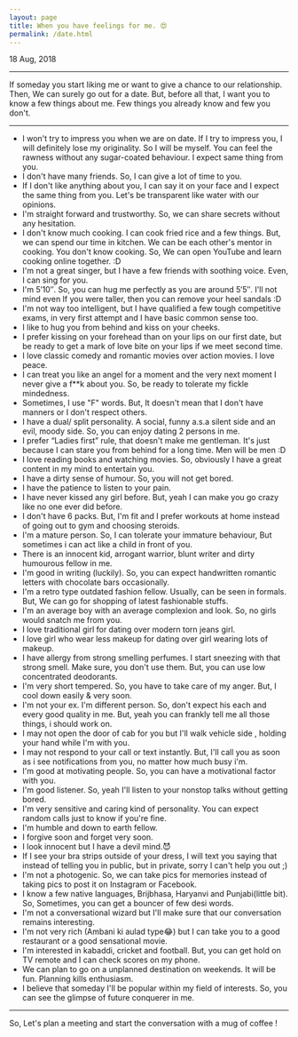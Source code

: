 ```yaml
---
layout: page
title: When you have feelings for me. 😍
permalink: /date.html
---
```


18 Aug, 2018

---

If someday you start liking me or want to give a chance to our relationship. Then, We can surely go out for a date. But, before all that, I want you to know a few things about me. Few things you already know and few you don't.

---

+ I won't try to impress you when we are on date. If I try to impress you, I will definitely lose my originality. So I will be myself. You can feel the rawness without any sugar-coated behaviour. I expect same thing from you.
+ I don't have many friends. So, I can give a lot of time to you.
+ If I don't like anything about you, I can say it on your face and I expect the same thing from you. Let's be transparent like water with our opinions.
+ I'm straight forward and trustworthy. So, we can share secrets without any hesitation.
+ I don't know much cooking. I can cook fried rice and a few things. But, we can spend our time in kitchen. We can be each other's mentor in cooking. You don't know cooking. So, We can open YouTube and learn cooking online together. :D
+ I'm not a great singer, but I have a few friends with soothing voice. Even, I can sing for you.
+ I'm 5′10″. So, you can hug me perfectly as you are around 5′5″. I'll not mind even If you were taller, then you can remove your heel sandals :D
+ I'm not way too intelligent, but I have qualified a few tough competitive exams, in very first attempt and I have basic common sense too.
+ I like to hug you from behind and kiss on your cheeks.
+ I prefer kissing on your forehead than on your lips on our first date, but be ready to get a mark of love bite on your lips if we meet second time.
+ I love classic comedy and romantic movies over action movies. I love peace.
+ I can treat you like an angel for a moment and the very next moment I never give a f**k about you. So, be ready to tolerate my fickle mindedness.
+ Sometimes, I use "F" words. But, It doesn't mean that I don't have manners or I don't respect others.
+ I have a dual/ split personality. A social, funny a.s.a silent side and an evil, moody side. So, you can enjoy dating 2 persons in me.
+ I prefer “Ladies first” rule, that doesn't make me gentleman. It's just because I can stare you from behind for a long time. Men will be men :D
+ I love reading books and watching movies. So, obviously I have a great content in my mind to entertain you.
+ I have a dirty sense of humour. So, you will not get bored.
+ I have the patience to listen to your pain.
+ I have never kissed any girl before. But, yeah I can make you go crazy like no one ever did before.
+ I don't have 6 packs. But, I'm fit and I prefer workouts at home instead of going out to gym and choosing steroids.
+ I'm a mature person. So, I can tolerate your immature behaviour, But sometimes i can act like a child in front of you.
+ There is an innocent kid, arrogant warrior, blunt writer and dirty humourous fellow in me.
+ I'm good in writing (luckily). So, you can expect handwritten romantic letters with chocolate bars occasionally.
+ I'm a retro type outdated fashion fellow. Usually, can be seen in formals. But, We can go for shopping of latest fashionable stuffs.
+ I'm an average boy with an average complexion and look. So, no girls would snatch me from you.
+ I love traditional girl for dating over modern torn jeans girl.
+ I love girl who wear less makeup for dating over girl wearing lots of makeup.
+ I have allergy from strong smelling perfumes. I start sneezing with that strong smell. Make sure, you don't use them. But, you can use low concentrated deodorants.
+ I'm very short tempered. So, you have to take care of my anger. But, I cool down easily & very soon.
+ I'm not your ex. I'm different person. So, don't expect his each and every good quality in me. But, yeah you can frankly tell me all those things, i should work on.
+ I may not open the door of cab for you but I'll walk vehicle side , holding your hand while I'm with you.
+ I may not respond to your call or text instantly. But, I'll call you as soon as i see notifications from you, no matter how much busy i'm.
+ I'm good at motivating people. So, you can have a motivational factor with you. 
+ I'm good listener. So, yeah I'll listen to your nonstop talks without getting bored.
+ I'm very sensitive and caring kind of personality. You can expect random calls just to know if you're fine.
+ I'm humble and down to earth fellow.
+ I forgive soon and forget very soon.
+ I look innocent but I have a devil mind.😈
+ If I see your bra strips outside of your dress, I will text you saying that instead of telling you in public, but in private, sorry I can't help you out ;)
+ I'm not a photogenic. So, we can take pics for memories instead of taking pics to post it on Instagram or Facebook.
+ I know a few native languages, Brijbhasa, Haryanvi and Punjabi(little bit). So, Sometimes, you can get a bouncer of few desi words.
+ I'm not a conversational wizard but I'll make sure that our conversation remains interesting.
+ I'm not very rich (Ambani ki aulad type😂) but I can take you to a good restaurant or a good sensational movie.
+ I'm interested in kabaddi, cricket and football. But, you can get hold on TV remote and I can check scores on my phone.
+ We can plan to go on a unplanned destination on weekends. It will be fun. Planning kills enthusiasm.
+ I believe that someday I'll be popular within my field of interests. So, you can see the glimpse of future conquerer in me.

---

So, Let's plan a meeting and start the conversation with a mug of coffee !

